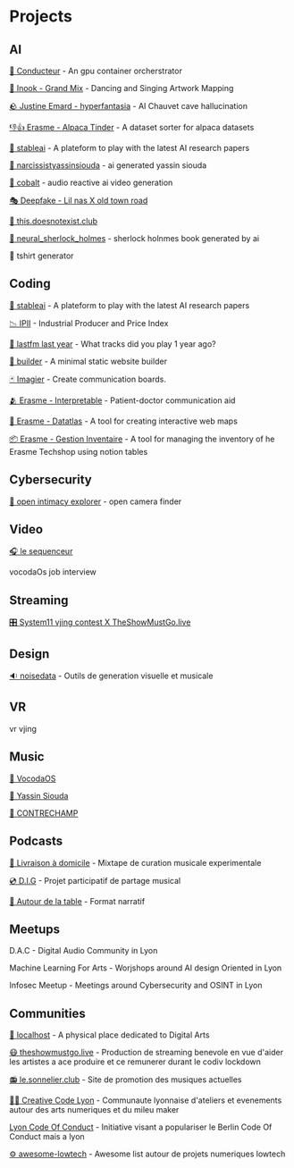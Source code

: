 # Projects


## AI

[🚊 Conducteur](conducteur/conducteur.md) - An gpu container orcherstrator

[🧱 Inook - Grand Mix](grandmix/grandmix.md) - Dancing and Singing Artwork Mapping

[🪨 Justine Emard - hyperfantasia](hyperfantasia/hyperfantasia.md) - AI Chauvet cave hallucination

[👎👍 Erasme - Alpaca Tinder](alpaca-tinder/alpaca.md) - A dataset sorter for alpaca datasets

[🧠 stableai](stableai/stableai.md) - A plateform to play with the latest AI research papers

[🤳 narcissistyassinsiouda](narcissistyassinsiouda/narcissistyassinsiouda.md) - ai generated yassin siouda

[👹 cobalt](cobalt/cobalt.md) - audio reactive ai video generation

[🎭 Deepfake - Lil nas X old town road](lil_nas_deepfake/lil_nas_deepfake.md)

[👀 this.doesnotexist.club](doesnotexist.club/doesnotexist.club.md)

[📕 neural_sherlock_holmes](neural_sherlock_holmes/neural_sherlock_holmes.md) - sherlock holnmes book generated by ai

👕 tshirt generator

## Coding
[🧠 stableai](stableai/stableai.md) - A plateform to play with the latest AI research papers

[📉 IPII](ipii/ipii.md) - Industrial Producer and Price Index

[📅 lastfm last year](https://github.com/Pipazoul/lastfm-lastyear) - What tracks did you play 1 year ago?

[🔨 builder](https://github.com/Pipazoul/builder) - A minimal static website builder

[🃏 Imagier](interpretable-imagier/imagier.md) - Create communication boards.

[🫂 Erasme - Interpretable](https://www.erasme.org/interpretable) - Patient-doctor communication aid

[📍 Erasme - Datatlas](https://www.erasme.org/DatAtlas) - A tool for creating interactive web maps

[📦 Erasme - Gestion Inventaire](gestion_inventaire/gest.md) - A tool for managing the inventory of he Erasme Techshop using notion tables

## Cybersecurity
[🤳 open intimacy explorer](open_intimacy_explorer/open_intimacy_explorer.md) - open camera finder


## Video
[🎧 le sequenceur](sequenceur/sequenceur.md)

vocodaOs job interview

## Streaming
[🎛 System11 vjing contest X TheShowMustGo.live](theshowmustgo.live/vjing_contest_2020.md)

## Design
[🔉 noisedata](protocoll/noisedata.md) - Outils de generation visuelle et musicale




## VR
vr vjing

## Music
[🎵 VocodaOS](https://vocodaos.bandcamp.com/releases)

[🎵 Yassin Siouda](https://yassinsiouda.bandcamp.com/releases)

[🎵 CONTRECHAMP](https://soundcloud.com/contre-champ)

## Podcasts
[🛵 Livraison à domicile](https://www.mixcloud.com/lesonnelier/) - Mixtape de curation musicale experimentale

[💿 D.I.G](https://www.mixcloud.com/V_A_R/) - Projet participatif de partage musical

[🍜 Autour de la table](https://www.mixcloud.com/lesonnelier/01-autour-de-la-table-arbres-%C3%A0-locques/) - Format narratif  


## Meetups

D.A.C - Digital Audio Community in Lyon

Machine Learning For Arts  - Worjshops around AI design Oriented in Lyon

Infosec Meetup - Meetings around Cybersecurity and OSINT in Lyon

## Communities
[🏢 localhost](localhost/localhost.md) - A physical place dedicated to Digital Arts

[😷 theshowmustgo.live](theshowmustgo.live/theshowmustgo.live.md) -   Production de streaming benevole  en vue d'aider les artistes a ace produire et ce remunerer durant le codiv lockdown 

[📻 le.sonnelier.club](le.sonnelier.club/le.sonnelier.club.md) - Site de promotion des musiques actuelles

[🧑‍💻️ Creative Code Lyon](https://creative-code-lyon.github.io/) - Communaute lyonnaise d'ateliers et evenements autour des arts numeriques et du mileu maker

[Lyon Code Of Conduct](#) - Initiative visant a populariser le Berlin Code Of Conduct mais a lyon

[⚙️ awesome-lowtech](https://github.com/Antharia/awesome-lowtech) - Awesome list autour de projets numeriques lowtech

